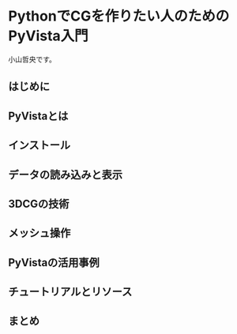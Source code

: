 # PythonでCGを作りたい人のためのPyVista入門

小山哲央です。

## はじめに

## PyVistaとは

## インストール

## データの読み込みと表示

## 3DCGの技術

## メッシュ操作

## PyVistaの活用事例

## チュートリアルとリソース

## まとめ
